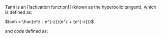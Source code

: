 Tanh is an [[activation function]] (known as the hyperbolic tangent), which is defined as:

$tanh = \frac{e^z - e^{-z}}{e^z + {e^{-z}}}$

and code defined as:

```
```